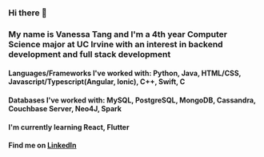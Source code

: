 ### Hi there 👋 
### My name is Vanessa Tang and I'm a 4th year Computer Science major at UC Irvine with an interest in backend development and full stack development
#### Languages/Frameworks I've worked with: Python, Java, HTML/CSS, Javascript/Typescript(Angular, Ionic), C++, Swift, C
#### Databases I've worked with: MySQL, PostgreSQL, MongoDB, Cassandra, Couchbase Server, Neo4J, Spark
#### I'm currently learning React, Flutter
#### Find me on [LinkedIn](www.linkedin.com/in/vanessa-c-tang)

<!--
**v74c63t/v74c63t** is a ✨ _special_ ✨ repository because its `README.md` (this file) appears on your GitHub profile.

Here are some ideas to get you started:

- 🔭 I’m currently working on ...
- 🌱 I’m currently learning ...
- 👯 I’m looking to collaborate on ...
- 🤔 I’m looking for help with ...
- 💬 Ask me about ...
- 📫 How to reach me: ...
- 😄 Pronouns: ...
- ⚡ Fun fact: ...
-->
